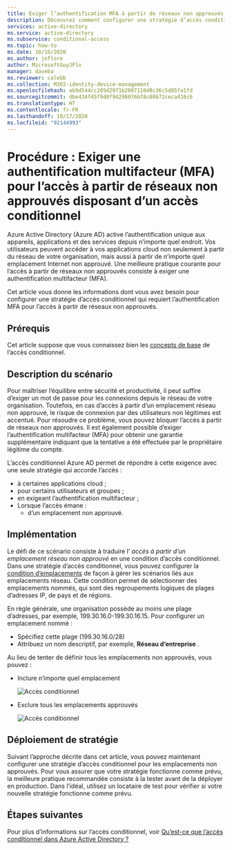 ```yaml
---
title: Exiger l’authentification MFA à partir de réseaux non approuvés - Azure Active Directory
description: Découvrez comment configurer une stratégie d’accès conditionnel dans Azure Active Directory (Azure AD) pour les tentatives d’accès provenant de réseaux non approuvés.
services: active-directory
ms.service: active-directory
ms.subservice: conditional-access
ms.topic: how-to
ms.date: 10/16/2020
ms.author: joflore
author: MicrosoftGuyJFlo
manager: daveba
ms.reviewer: calebb
ms.collection: M365-identity-device-management
ms.openlocfilehash: ab9d544cc205d2971b2097110d8c36c5d85fa1fd
ms.sourcegitcommit: dbe434f45f9d0f9d298076bf8c08672ceca416c6
ms.translationtype: HT
ms.contentlocale: fr-FR
ms.lasthandoff: 10/17/2020
ms.locfileid: "92144993"
---
```

# <a name="how-to-require-mfa-for-access-from-untrusted-networks-with-conditional-access"></a>Procédure : Exiger une authentification multifacteur (MFA) pour l’accès à partir de réseaux non approuvés disposant d’un accès conditionnel   

Azure Active Directory (Azure AD) active l’authentification unique aux appareils, applications et des services depuis n’importe quel endroit. Vos utilisateurs peuvent accéder à vos applications cloud non seulement à partir du réseau de votre organisation, mais aussi à partir de n’importe quel emplacement Internet non approuvé. Une meilleure pratique courante pour l’accès à partir de réseaux non approuvés consiste à exiger une authentification multifacteur (MFA).

Cet article vous donne les informations dont vous avez besoin pour configurer une stratégie d’accès conditionnel qui requiert l’authentification MFA pour l’accès à partir de réseaux non approuvés. 

## <a name="prerequisites"></a>Prérequis

Cet article suppose que vous connaissez bien les [concepts de base](overview.md) de l’accès conditionnel. 

## <a name="scenario-description"></a>Description du scénario

Pour maîtriser l’équilibre entre sécurité et productivité, il peut suffire d’exiger un mot de passe pour les connexions depuis le réseau de votre organisation. Toutefois, en cas d’accès à partir d’un emplacement réseau non approuvé, le risque de connexion par des utilisateurs non légitimes est accentué. Pour résoudre ce problème, vous pouvez bloquer l’accès à partir de réseaux non approuvés. Il est également possible d’exiger l’authentification multifacteur (MFA) pour obtenir une garantie supplémentaire indiquant que la tentative a été effectuée par le propriétaire légitime du compte. 

L’accès conditionnel Azure AD permet de répondre à cette exigence avec une seule stratégie qui accorde l’accès : 

- à certaines applications cloud ;
- pour certains utilisateurs et groupes ;  
- en exigeant l’authentification multifacteur ; 
- Lorsque l’accès émane : 
   - d’un emplacement non approuvé.

## <a name="implementation"></a>Implémentation

Le défi de ce scénario consiste à traduire l’ *accès à partir d’un emplacement réseau non approuvé* en une condition d’accès conditionnel. Dans une stratégie d’accès conditionnel, vous pouvez configurer la [condition d’emplacements](location-condition.md) de façon à gérer les scénarios liés aux emplacements réseau. Cette condition permet de sélectionner des emplacements nommés, qui sont des regroupements logiques de plages d’adresses IP, de pays et de régions.  

En règle générale, une organisation possède au moins une plage d’adresses, par exemple, 199.30.16.0-199.30.16.15.
Pour configurer un emplacement nommé :

- Spécifiez cette plage (199.30.16.0/28) 
- Attribuez un nom descriptif, par exemple, **Réseau d’entreprise** . 

Au lieu de tenter de définir tous les emplacements non approuvés, vous pouvez :

- Inclure n’importe quel emplacement 

   ![Accès conditionnel](./media/untrusted-networks/02.png)

- Exclure tous les emplacements approuvés 

   ![Accès conditionnel](./media/untrusted-networks/01.png)

## <a name="policy-deployment"></a>Déploiement de stratégie

Suivant l’approche décrite dans cet article, vous pouvez maintenant configurer une stratégie d’accès conditionnel pour les emplacements non approuvés. Pour vous assurer que votre stratégie fonctionne comme prévu, la meilleure pratique recommandée consiste à la tester avant de la déployer en production. Dans l’idéal, utilisez un locataire de test pour vérifier si votre nouvelle stratégie fonctionne comme prévu.

## <a name="next-steps"></a>Étapes suivantes

Pour plus d’informations sur l’accès conditionnel, voir [Qu’est-ce que l’accès conditionnel dans Azure Active Directory ?](./overview.md)

